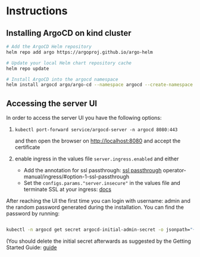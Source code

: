 # Instructions

## Installing ArgoCD on kind cluster

```bash
# Add the ArgoCD Helm repository
helm repo add argo https://argoproj.github.io/argo-helm

# Update your local Helm chart repository cache
helm repo update

# Install ArgoCD into the argocd namespace
helm install argocd argo/argo-cd --namespace argocd --create-namespace
```

## Accessing the server UI

In order to access the server UI you have the following options:

1. `kubectl port-forward service/argocd-server -n argocd 8080:443`

    and then open the browser on [http://localhost:8080](http://localhost:8080) and accept the certificate

2. enable ingress in the values file `server.ingress.enabled` and either
      - Add the annotation for ssl passthrough: [ssl passthrough](https://argo-cd.readthedocs.io/en/stable) operator-manual/ingress/#option-1-ssl-passthrough
      - Set the `configs.params."server.insecure"` in the values file and terminate SSL at your ingress: [docs](https://argo-cd.readthedocs.io/en/stable/operator-manual/ingress/#option-2-multiple-ingress-objects-and-hosts)

After reaching the UI the first time you can login with username: admin and the random password generated during the installation. You can find the password by running:

```bash

kubectl -n argocd get secret argocd-initial-admin-secret -o jsonpath="{.data.password}" | base64 -d
```

(You should delete the initial secret afterwards as suggested by the Getting Started Guide: [guide](https://argo-cd.readthedocs.io/en/stable/getting_started/#4-login-using-the-cli)
